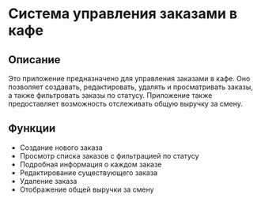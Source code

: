 # Система управления заказами в кафе

## Описание

Это приложение предназначено для управления заказами в кафе. Оно позволяет создавать, редактировать, удалять и просматривать заказы, а также фильтровать заказы по статусу. Приложение также предоставляет возможность отслеживать общую выручку за смену.

## Функции

- Создание нового заказа
- Просмотр списка заказов с фильтрацией по статусу
- Подробная информация о каждом заказе
- Редактирование существующего заказа
- Удаление заказа
- Отображение общей выручки за смену